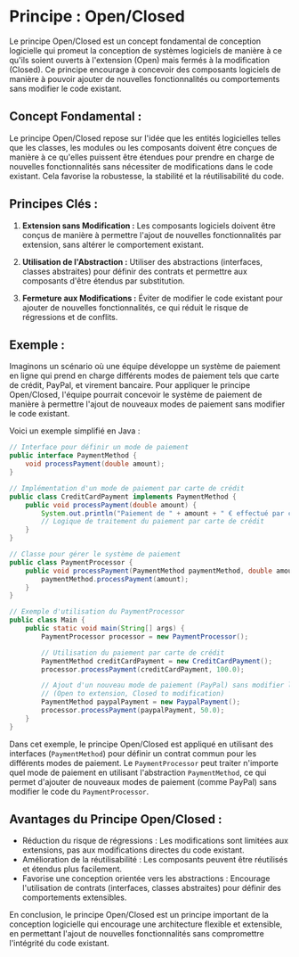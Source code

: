# Principe : Open/Closed

Le principe Open/Closed est un concept fondamental de conception logicielle qui promeut la conception de systèmes logiciels de manière à ce qu'ils soient ouverts à l'extension (Open) mais fermés à la modification (Closed). Ce principe encourage à concevoir des composants logiciels de manière à pouvoir ajouter de nouvelles fonctionnalités ou comportements sans modifier le code existant.

## Concept Fondamental :

Le principe Open/Closed repose sur l'idée que les entités logicielles telles que les classes, les modules ou les composants doivent être conçues de manière à ce qu'elles puissent être étendues pour prendre en charge de nouvelles fonctionnalités sans nécessiter de modifications dans le code existant. Cela favorise la robustesse, la stabilité et la réutilisabilité du code.

## Principes Clés :

1. **Extension sans Modification :** Les composants logiciels doivent être conçus de manière à permettre l'ajout de nouvelles fonctionnalités par extension, sans altérer le comportement existant.

2. **Utilisation de l'Abstraction :** Utiliser des abstractions (interfaces, classes abstraites) pour définir des contrats et permettre aux composants d'être étendus par substitution.

3. **Fermeture aux Modifications :** Éviter de modifier le code existant pour ajouter de nouvelles fonctionnalités, ce qui réduit le risque de régressions et de conflits.

## Exemple :

Imaginons un scénario où une équipe développe un système de paiement en ligne qui prend en charge différents modes de paiement tels que carte de crédit, PayPal, et virement bancaire. Pour appliquer le principe Open/Closed, l'équipe pourrait concevoir le système de paiement de manière à permettre l'ajout de nouveaux modes de paiement sans modifier le code existant.

Voici un exemple simplifié en Java :

```java
// Interface pour définir un mode de paiement
public interface PaymentMethod {
    void processPayment(double amount);
}

// Implémentation d'un mode de paiement par carte de crédit
public class CreditCardPayment implements PaymentMethod {
    public void processPayment(double amount) {
        System.out.println("Paiement de " + amount + " € effectué par carte de crédit.");
        // Logique de traitement du paiement par carte de crédit
    }
}

// Classe pour gérer le système de paiement
public class PaymentProcessor {
    public void processPayment(PaymentMethod paymentMethod, double amount) {
        paymentMethod.processPayment(amount);
    }
}

// Exemple d'utilisation du PaymentProcessor
public class Main {
    public static void main(String[] args) {
        PaymentProcessor processor = new PaymentProcessor();

        // Utilisation du paiement par carte de crédit
        PaymentMethod creditCardPayment = new CreditCardPayment();
        processor.processPayment(creditCardPayment, 100.0);

        // Ajout d'un nouveau mode de paiement (PayPal) sans modifier le code existant
        // (Open to extension, Closed to modification)
        PaymentMethod paypalPayment = new PaypalPayment();
        processor.processPayment(paypalPayment, 50.0);
    }
}
```

Dans cet exemple, le principe Open/Closed est appliqué en utilisant des interfaces (`PaymentMethod`) pour définir un contrat commun pour les différents modes de paiement. Le `PaymentProcessor` peut traiter n'importe quel mode de paiement en utilisant l'abstraction `PaymentMethod`, ce qui permet d'ajouter de nouveaux modes de paiement (comme PayPal) sans modifier le code du `PaymentProcessor`.

## Avantages du Principe Open/Closed :

- Réduction du risque de régressions : Les modifications sont limitées aux extensions, pas aux modifications directes du code existant.
- Amélioration de la réutilisabilité : Les composants peuvent être réutilisés et étendus plus facilement.
- Favorise une conception orientée vers les abstractions : Encourage l'utilisation de contrats (interfaces, classes abstraites) pour définir des comportements extensibles.

En conclusion, le principe Open/Closed est un principe important de la conception logicielle qui encourage une architecture flexible et extensible, en permettant l'ajout de nouvelles fonctionnalités sans compromettre l'intégrité du code existant.
